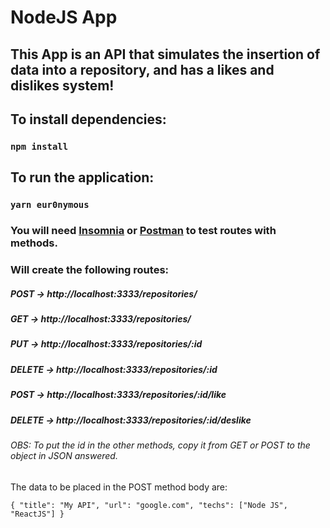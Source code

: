 # NodeJS App

## This App is an API that simulates the insertion of data into a repository, and has a likes and dislikes system!


## To install dependencies:

### `npm install`

## To run the application:

### `yarn eur0nymous`

### You will need [Insomnia](https://insomnia.rest/download) or [Postman](https://www.postman.com/) to test routes with methods.

### Will create the following routes:

##### POST -> http://localhost:3333/repositories/


##### GET -> http://localhost:3333/repositories/


##### PUT -> http://localhost:3333/repositories/:id


##### DELETE -> http://localhost:3333/repositories/:id


##### POST -> http://localhost:3333/repositories/:id/like


##### DELETE -> http://localhost:3333/repositories/:id/deslike

###### OBS: To put the id in the other methods, copy it from GET or POST to the object in JSON answered.

The data to be placed in the POST method body are:

`{
"title": "My API",
"url": "google.com",
"techs": ["Node JS", "ReactJS"]
}`
